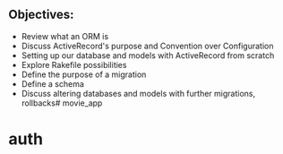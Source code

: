 ## Objectives:

- Review what an ORM is
- Discuss ActiveRecord's purpose and Convention over Configuration
- Setting up our database and models with ActiveRecord from scratch
- Explore Rakefile possibilities
- Define the purpose of a migration
- Define a schema
- Discuss altering databases and models with further migrations, rollbacks# movie_app
# auth
